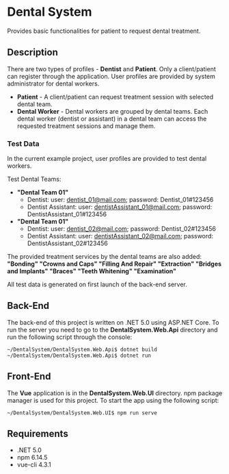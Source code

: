 # Dental System

Provides basic functionalities for patient to request dental treatment.

## Description

There are two types of profiles - **Dentist** and **Patient**. Only a client/patient can register through the application. User profiles are provided by system administrator for dental workers.

* **Patient** - A client/patient can request treatment session with selected dental team.
* **Dental Worker** - Dental workers are grouped by dental teams. Each dental worker (dentist or assistant) in a dental team can access the requested treatment sessions and manage them.

### Test Data

In the current example project, user profiles are provided to test dental workers.

Test Dental Teams:

- **"Dental Team 01"**
  - Dentist: user: dentist_01@mail.com; password: Dentist_01#123456
  - Dentist Assistant: user: dentistAssistant_01@mail.com; password: DentistAssistant_01#123456
- **"Dental Team 01"**
  - Dentist: user: dentist_02@mail.com; password: Dentist_02#123456
  - Dentist Assistant: user: dentistAssistant_02@mail.com; password: DentistAssistant_02#123456

The provided treatment services by the dental teams are also added:
**"Bonding"
"Crowns and Caps"
"Filling And Repair"
"Extraction"
"Bridges and Implants"
"Braces"
"Teeth Whitening"
"Examination"**

All test data is generated on first launch of the back-end server.

## Back-End

The back-end of this project is written on .NET 5.0 using ASP.NET Core. To run the server you need to go to the **DentalSystem.Web.Api** directory and run the following script through the console:

```Shell
~/DentalSystem/DentalSystem.Web.Api$ dotnet build
~/DentalSystem/DentalSystem.Web.Api$ dotnet run
```

## Front-End

The **Vue** application is in the **DentalSystem.Web.UI** directory. npm package manager is used for this project. To start the app using the following script:

```Shell
~/DentalSystem/DentalSystem.Web.UI$ npm run serve
```

## Requirements

* .NET 5.0
* npm 6.14.5
* vue-cli 4.3.1